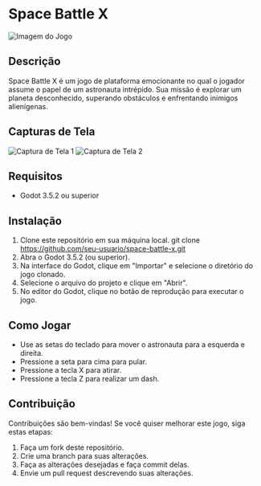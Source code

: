 # Space Battle X

![Imagem do Jogo](https://media.discordapp.net/attachments/776467081922084915/1124489391604252772/image1.png?width=1870&height=1042)

## Descrição
Space Battle X é um jogo de plataforma emocionante no qual o jogador assume o papel de um astronauta intrépido. Sua missão é explorar um planeta desconhecido, superando obstáculos e enfrentando inimigos alienígenas.

## Capturas de Tela

![Captura de Tela 1](https://media.discordapp.net/attachments/776467081922084915/1124489392044638299/image2.png?width=1854&height=1042)
![Captura de Tela 2](https://media.discordapp.net/attachments/776467081922084915/1124489392619270274/image3.png?width=1866&height=1042)

## Requisitos

- Godot 3.5.2 ou superior

## Instalação

1. Clone este repositório em sua máquina local. git clone https://github.com/seu-usuario/space-battle-x.git
3. Abra o Godot 3.5.2 (ou superior).
4. Na interface do Godot, clique em "Importar" e selecione o diretório do jogo clonado.
5. Selecione o arquivo do projeto e clique em "Abrir".
6. No editor do Godot, clique no botão de reprodução para executar o jogo.
   
## Como Jogar

- Use as setas do teclado para mover o astronauta para a esquerda e direita.
- Pressione a seta para cima para pular.
- Pressione a tecla X para atirar.
- Pressione a tecla Z para realizar um dash.

## Contribuição

Contribuições são bem-vindas! Se você quiser melhorar este jogo, siga estas etapas:

1. Faça um fork deste repositório.
2. Crie uma branch para suas alterações.
3. Faça as alterações desejadas e faça commit delas.
4. Envie um pull request descrevendo suas alterações.
